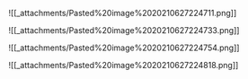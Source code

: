












![[_attachments/Pasted%20image%2020210627224711.png]]

![[_attachments/Pasted%20image%2020210627224733.png]]

![[_attachments/Pasted%20image%2020210627224754.png]]

![[_attachments/Pasted%20image%2020210627224818.png]]
